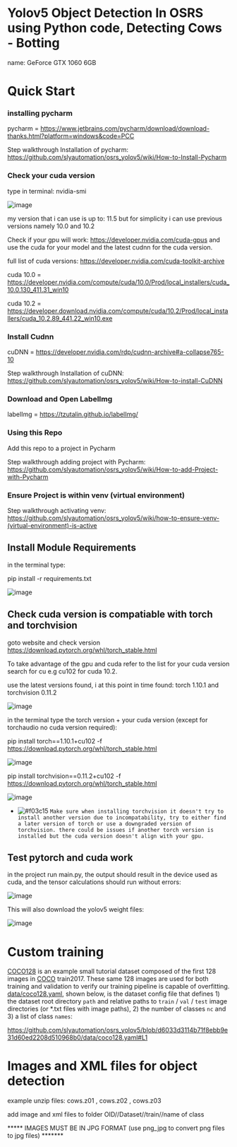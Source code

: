 

# Yolov5 Object Detection In OSRS using Python code, Detecting Cows - Botting

name: GeForce GTX 1060 6GB

# Quick Start

### installing pycharm


pycharm = https://www.jetbrains.com/pycharm/download/download-thanks.html?platform=windows&code=PCC

Step walkthrough Installation of pycharm: https://github.com/slyautomation/osrs_yolov5/wiki/How-to-Install-Pycharm

### Check your cuda version

type in terminal: nvidia-smi

![image](https://user-images.githubusercontent.com/81003470/147712277-5b1fae1d-33b2-4ff0-a4de-19ef762e1b14.png)

my version that i can use is up to: 11.5 but for simplicity i can use previous versions namely 10.0 and 10.2

Check if your gpu will work: https://developer.nvidia.com/cuda-gpus and use the cuda for your model and the latest cudnn for the cuda version.

full list of cuda versions: https://developer.nvidia.com/cuda-toolkit-archive

cuda 10.0 = https://developer.nvidia.com/compute/cuda/10.0/Prod/local_installers/cuda_10.0.130_411.31_win10

cuda 10.2 = https://developer.download.nvidia.com/compute/cuda/10.2/Prod/local_installers/cuda_10.2.89_441.22_win10.exe

### Install Cudnn

cuDNN = https://developer.nvidia.com/rdp/cudnn-archive#a-collapse765-10

Step walkthrough Installation of cuDNN: https://github.com/slyautomation/osrs_yolov5/wiki/How-to-install-CuDNN

### Download and Open LabelImg

labelImg = https://tzutalin.github.io/labelImg/


### Using this Repo

Add this repo to a project in Pycharm

Step walkthrough adding project with Pycharm: https://github.com/slyautomation/osrs_yolov5/wiki/How-to-add-Project-with-Pycharm

### Ensure Project is within venv (virtual environment)

Step walkthrough activating venv: https://github.com/slyautomation/osrs_yolov5/wiki/how-to-ensure-venv-(virtual-environment)-is-active

## Install Module Requirements

in the terminal type:

pip install -r requirements.txt

![image](https://user-images.githubusercontent.com/81003470/147746531-aa622ccb-d6a0-4310-85b7-4775f8b0732a.png)

## Check cuda version is compatiable with torch and torchvision

goto website and check version https://download.pytorch.org/whl/torch_stable.html

To take advantage of the gpu and cuda refer to the list for your cuda version search for cu<version of cuda no spaces or fullstops> e.g cu102 for cuda 10.2.
  
use the latest versions found, i at this point in time found: torch 1.10.1 and torchvision 0.11.2

  ![image](https://user-images.githubusercontent.com/81003470/147751626-8be13bfb-e97d-4642-81db-20955f2a41ad.png)
  
  in the terminal type the torch version + your cuda version (except for torchaudio no cuda version required):
  
  pip install torch==1.10.1+cu102 -f https://download.pytorch.org/whl/torch_stable.html
  
  ![image](https://user-images.githubusercontent.com/81003470/147749033-c5de2a74-5365-444c-93c1-f5d9f75512c4.png)

  pip install torchvision==0.11.2+cu102 -f https://download.pytorch.org/whl/torch_stable.html
  
  ![image](https://user-images.githubusercontent.com/81003470/147749284-9411be6f-f000-4bf9-a167-b0d214b977f5.png)

- ![#f03c15](https://via.placeholder.com/15/f03c15/000000?text=+) `Make sure when installing torchvision it doesn't try to install another version due to incompatability, try to either find a later version of torch or use a downgraded version of torchvision. there could be issues if another torch version is installed but the cuda version doesn't align with your gpu.`

## Test pytorch and cuda work
  
in the project run main.py, the output should result in the device used as cuda, and the tensor calculations should run without errors:
  
  ![image](https://user-images.githubusercontent.com/81003470/147753127-c97b0ce4-e9c6-49d4-a817-f9a71928e240.png)

  This will also download the yolov5 weight files:
  
  ![image](https://user-images.githubusercontent.com/81003470/147753307-5c3df94e-206b-4bac-8f2d-8a5e7301c010.png)

# Custom training
  
<p><a href="https://www.kaggle.com/ultralytics/coco128" rel="nofollow">COCO128</a> is an example small tutorial dataset composed of the first 128 images in <a href="http://cocodataset.org/#home" rel="nofollow">COCO</a> train2017. These same 128 images are used for both training and validation to verify our training pipeline is capable of overfitting. <a href="https://github.com/ultralytics/yolov5/blob/master/data/coco128.yaml">data/coco128.yaml</a>, shown below, is the dataset config file that defines 1) the dataset root directory <code>path</code> and relative paths to <code>train</code> / <code>val</code> / <code>test</code> image directories (or *.txt files with image paths), 2) the number of classes <code>nc</code> and 3) a list of class <code>names</code>:</p>
  
  https://github.com/slyautomation/osrs_yolov5/blob/d6033d3114b71f8ebb9e31d60ed2208d510968b0/data/coco128.yaml#L1
# Images and XML files for object detection
example unzip files: cows.z01 , cows.z02 , cows.z03

add image and xml files to folder OID//Dataset//train//name of class

***** IMAGES MUST BE IN JPG FORMAT (use png_jpg to convert png files to jpg files) *******
